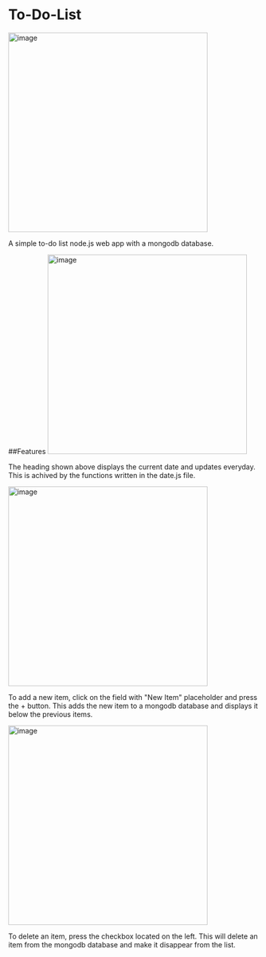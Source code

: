 # To-Do-List
<img width="400" alt="image" src="https://user-images.githubusercontent.com/96392306/195292746-e872a612-e0e9-44b1-af91-488d2995c79c.png">

A simple to-do list node.js web app with a mongodb database.

##Features
<img width="400" alt="image" src="https://user-images.githubusercontent.com/96392306/195290244-15bfd4fb-cc26-459f-be79-d6cd4b33661a.png">

The heading shown above displays the current date and updates everyday. This is achived by the functions written in the date.js file.

<img width="400" alt="image" src="https://user-images.githubusercontent.com/96392306/195290815-7f4e8c25-6c9b-4abf-a7db-9997b5029621.png">

To add a new item, click on the field with "New Item" placeholder and press the + button. This adds the new item to a mongodb database and displays it
below the previous items.

<img width="400" alt="image" src="https://user-images.githubusercontent.com/96392306/195292185-beb3d7ea-034e-46a9-9e15-4736612380bb.png">

To delete an item, press the checkbox located on the left. This will delete an item from the mongodb database and make it disappear from the list.
